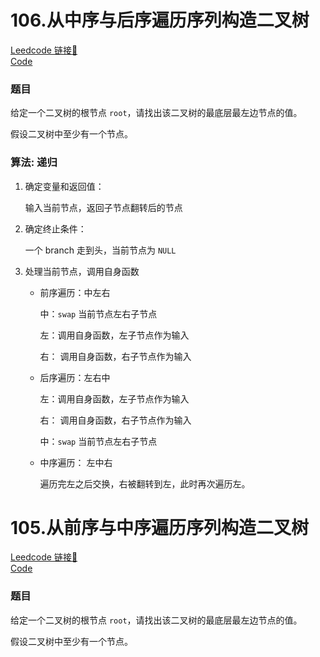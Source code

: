 # 106.从中序与后序遍历序列构造二叉树

[Leedcode 链接🔗](https://leetcode.cn/problems/construct-binary-tree-from-inorder-and-postorder-traversal/description/)  
[Code](https://github.com/alstondu/lc/blob/main/106/106.cpp)

### 题目
给定一个二叉树的根节点 ```root```，请找出该二叉树的最底层最左边节点的值。

假设二叉树中至少有一个节点。


### 算法: 递归

1. 确定变量和返回值：
	
	输入当前节点，返回子节点翻转后的节点
	
2. 确定终止条件：

	一个 branch 走到头，当前节点为 ```NULL```
	
3. 处理当前节点，调用自身函数

	+ 前序遍历：中左右

		中：```swap``` 当前节点左右子节点
		
		左：调用自身函数，左子节点作为输入
		
		右： 调用自身函数，右子节点作为输入
	
	
	+ 后序遍历：左右中
	
		左：调用自身函数，左子节点作为输入
		
		右： 调用自身函数，右子节点作为输入
		
		中：```swap``` 当前节点左右子节点
	
	+ 中序遍历： 左中右
	
		遍历完左之后交换，右被翻转到左，此时再次遍历左。
	
	
	
# 105.从前序与中序遍历序列构造二叉树

[Leedcode 链接🔗](https://leetcode.cn/problems/construct-binary-tree-from-preorder-and-inorder-traversal/description/)  
[Code](https://github.com/alstondu/lc/blob/main/105/105.cpp)

### 题目
给定一个二叉树的根节点 ```root```，请找出该二叉树的最底层最左边节点的值。

假设二叉树中至少有一个节点。
